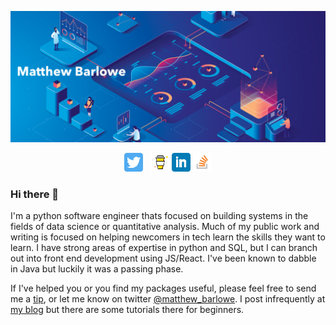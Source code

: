 [![Header](https://raw.githubusercontent.com/mcbarlowe/mcbarlowe/main/githublogo.png "Header")](https://barloweanalytics.com)

<p align='center'>
<a href="https://twitter.com/matthew_barlowe"><img height="30" src="https://github.com/mcbarlowe/mcbarlowe/blob/main/twitter.png"></a>&nbsp;&nbsp;
<a href="https://www.buymeacoffee.com/mcbarlowe"><img height="30" src="https://github.com/mcbarlowe/mcbarlowe/blob/main/by-me-a-coffee.png"></a>
<a href="https://www.linkedin.com/in/mcbarlowe/"><img height="30" src="https://github.com/mcbarlowe/mcbarlowe/blob/main/linkedin.png"></a>
<a href="https://stackoverflow.com/users/7885229/matthew-barlowe"><img height="30" src="https://github.com/mcbarlowe/mcbarlowe/blob/main/768px-Stack_Overflow_icon.svg.png"></a>
</p>

### Hi there 👋

I'm a python software engineer thats focused on building systems in the fields of data science or quantitative analysis. Much of my public work and writing is focused on helping newcomers in tech learn the skills they want to learn. I have strong areas of expertise in python and SQL, but I can branch out into front end development using JS/React. I've been known to dabble in Java but luckily it was a passing phase.

If I've helped you or you find my packages useful, please feel free to send me a
[tip](https://www.buymeacoffee.com/mcbarlowe), or let me know on twitter [@matthew_barlowe](https://twitter.com/matthew_barlowe). I post infrequently at [my blog](https://barloweanalytics.com) but there are some tutorials there for beginners.



<!--
**mcbarlowe/mcbarlowe** is a ✨ _special_ ✨ repository because its `README.md` (this file) appears on your GitHub profile.

Here are some ideas to get you started:

- 🔭 I’m currently working on ...
- 🌱 I’m currently learning ...
- 👯 I’m looking to collaborate on ...
- 🤔 I’m looking for help with ...
- 💬 Ask me about ...
- 📫 How to reach me: ...
- 😄 Pronouns: ...
- ⚡ Fun fact: ...
-->
